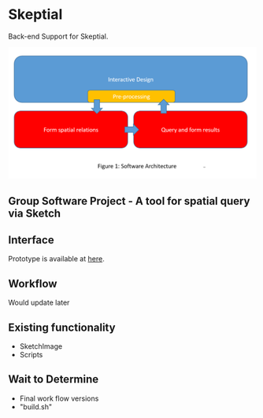 # Skeptial

Back-end Support for Skeptial.

![Architecture](https://github.com/Shiangjun/Skeptial/blob/master/doc/img/arch-skeptial.png)

## Group Software Project - A tool for spatial query via Sketch

## Interface

  Prototype is available at [here](https://xd.adobe.com/view/27852602-427d-4763-6a24-3295f9d84f53-51b4/?fullscreen).
  
## Workflow

  Would update later
  
## Existing functionality

  - SketchImage
  - Scripts
  
## Wait to Determine

  - Final work flow versions
  - "build.sh"
